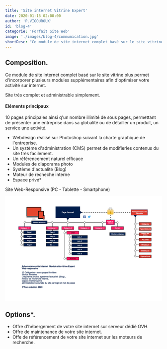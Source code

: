 ```yaml
---
title: 'Site internet Vitrine Expert'
date: 2020-01-15 02:00:00
author: 'P.VIGOUROUX'
id: 'blog-4'
categorie: 'Forfait Site Web'
image: './images/blog-4/communication.jpg'
shortDesc: "Ce module de site internet complet basé sur le site vitrine plus permet d'incorporer plusieurs modules supplémentaires afin d'optimiser votre activité sur internet"
---
```


<div class="rn-blog-meta-area section-pb-xl">
    <div class="row">
        <div class="col-1 offset-1">
            <h2>Composition.</h2>
            <p>Ce module de site internet complet basé sur le site vitrine plus permet d'incorporer plusieurs modules supplémentaires afin d'optimiser votre activité sur internet.</p>
            <p>Site trés complet et administrable simplement.</p>
        </div>
        <div class="col-2 offset-1">
            <div class="rn-blog-content">
                <h4>Eléments principaux</h4>
                <p>10 pages principales ainsi q'un nombre illimité de sous pages, permettant de présenter une entreprise dans sa globalité ou de détailler un produit, un service une activité.</p>
                <ul>
                <li>Webdesign réalisé sur Photoshop suivant la charte graphique de l'entreprise.</li>
                <li>Un système d'administration (CMS) permet de modifierles contenus du site très facilement.</li>
                <li>Un référencement naturel efficace</li>
                <li>Modules de diaporama photo</li>
                <li>Système d'actualité (Blog)</li>
                <li>Moteur de recheche interne</li>
                 <li>Espace privé*</li>
           </ul>
                <p>Site Web-Responsive (PC - Tablette - Smartphone)</p>
            </div>
        </div>
    </div>
</div>

<div class="full-width-box">
    <img src="./images/blog-4/module-site-vitrine-expert.jpg" alt="création de site vitrine à Cognac en Charente"/>
</div>
<div class="rn-blog-meta-area section-ptb-xl">
    <div class="row">
        <div class="col-1 offset-1">
            <h2>Options*.</h2>
        </div>
        <div class="col-2 offset-1">
            <div class="rn-blog-content">
               <ul>
                <li>Offre d'hébergement de votre site internet sur serveur dédié OVH.</li>
                <li>Offre de maintenance de votre site internet.</li>
                <li>Offe de référencement de votre site internet sur les moteurs de recherche.</li>
               </ul>
            </div>
        </div>
    </div>
</div>


